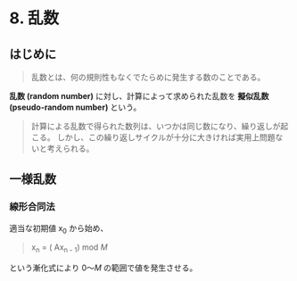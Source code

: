 # 8. 乱数

## はじめに

> 乱数とは、何の規則性もなくでたらめに発生する数のことである。

**乱数 (random number)** に対し、計算によって求められた乱数を **擬似乱数 (pseudo-random number)** という。

> 計算による乱数で得られた数列は、いつかは同じ数になり、繰り返しが起こる。
> しかし、この繰り返しサイクルが十分に大きければ実用上問題ないと考えられる。

## 一様乱数

### 線形合同法

適当な初期値 x<sub>0</sub> から始め、

> x<sub>n</sub> = ( Ax<sub>n - 1</sub>) mod *M*

という漸化式により 0〜*M* の範囲で値を発生させる。